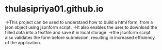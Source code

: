 # thulasipriya01.github.io
->This project can be used to understand how to build a html form, from a json object using jsonform script.
->It also enables the user to download the filled data into a textfile and save it in local storage.
->the jsonform script also validates the form before submission, resulting in increased efficiency of the application.
